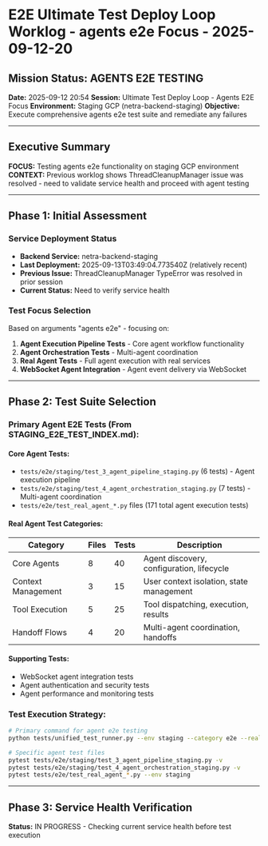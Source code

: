 # E2E Ultimate Test Deploy Loop Worklog - agents e2e Focus - 2025-09-12-20

## Mission Status: AGENTS E2E TESTING

**Date:** 2025-09-12 20:54
**Session:** Ultimate Test Deploy Loop - Agents E2E Focus
**Environment:** Staging GCP (netra-backend-staging)
**Objective:** Execute comprehensive agents e2e test suite and remediate any failures

---

## Executive Summary

**FOCUS:** Testing agents e2e functionality on staging GCP environment
**CONTEXT:** Previous worklog shows ThreadCleanupManager issue was resolved - need to validate service health and proceed with agent testing

---

## Phase 1: Initial Assessment

### Service Deployment Status
- **Backend Service:** netra-backend-staging
- **Last Deployment:** 2025-09-13T03:49:04.773540Z (relatively recent)
- **Previous Issue:** ThreadCleanupManager TypeError was resolved in prior session
- **Current Status:** Need to verify service health

### Test Focus Selection
Based on arguments "agents e2e" - focusing on:
1. **Agent Execution Pipeline Tests** - Core agent workflow functionality
2. **Agent Orchestration Tests** - Multi-agent coordination
3. **Real Agent Tests** - Full agent execution with real services
4. **WebSocket Agent Integration** - Agent event delivery via WebSocket

---

## Phase 2: Test Suite Selection

### Primary Agent E2E Tests (From STAGING_E2E_TEST_INDEX.md):

#### Core Agent Tests:
- `tests/e2e/staging/test_3_agent_pipeline_staging.py` (6 tests) - Agent execution pipeline
- `tests/e2e/staging/test_4_agent_orchestration_staging.py` (7 tests) - Multi-agent coordination
- `tests/e2e/test_real_agent_*.py` files (171 total agent execution tests)

#### Real Agent Test Categories:
| Category | Files | Tests | Description |
|----------|-------|-------|-------------|
| Core Agents | 8 | 40 | Agent discovery, configuration, lifecycle |
| Context Management | 3 | 15 | User context isolation, state management |
| Tool Execution | 5 | 25 | Tool dispatching, execution, results |
| Handoff Flows | 4 | 20 | Multi-agent coordination, handoffs |

#### Supporting Tests:
- WebSocket agent integration tests
- Agent authentication and security tests
- Agent performance and monitoring tests

### Test Execution Strategy:
```bash
# Primary command for agent e2e testing
python tests/unified_test_runner.py --env staging --category e2e --real-services -k "agent"

# Specific agent test files
pytest tests/e2e/staging/test_3_agent_pipeline_staging.py -v
pytest tests/e2e/staging/test_4_agent_orchestration_staging.py -v
pytest tests/e2e/test_real_agent_*.py --env staging
```

---

## Phase 3: Service Health Verification

**Status:** IN PROGRESS - Checking current service health before test execution
